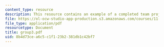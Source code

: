 ```yaml
---
content_type: resource
description: This resource contains an example of a completed team project.
file: https://ol-ocw-studio-app-production.s3.amazonaws.com/courses/11-914-planning-communication-spring-2007/8b4d73cea6c5c1f123b2381db1c42bf7_group3.pdf
file_type: application/pdf
resourcetype: Document
title: group3.pdf
uid: 8b4d73ce-a6c5-c1f1-23b2-381db1c42bf7
---
```

